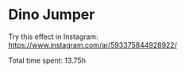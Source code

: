 # Dino Jumper

Try this effect in Instagram: https://www.instagram.com/ar/593375844928922/

Total time spent: 13.75h
